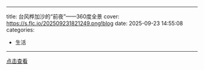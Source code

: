 ----
title: 台风桦加沙的“前夜”——360度全景
cover: https://s.flc.io/202509231821249.png!blog
date: 2025-09-23 14:55:08
categories:
- 生活
----

<a class="button is-rounded" target="_blank" href="https://www.skypixel.com/photos/play/56885179-a0de-4b90-b002-93c9c19cf91b?buttons=on&disablewheel=on">
点击查看
</a>